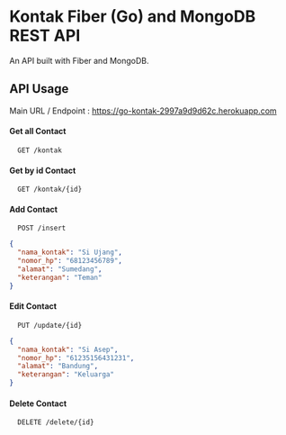 
# Kontak Fiber (Go) and MongoDB REST API

An API built with Fiber and MongoDB.


## API Usage
Main URL / Endpoint :
https://go-kontak-2997a9d9d62c.herokuapp.com

#### Get all Contact

```http
  GET /kontak
```

#### Get by id Contact

```http
  GET /kontak/{id}
```

#### Add Contact

```http
  POST /insert
```


```json
{
  "nama_kontak": "Si Ujang",
  "nomor_hp": "68123456789",
  "alamat": "Sumedang",
  "keterangan": "Teman"
}

```

#### Edit Contact

```http
  PUT /update/{id}
```


```json
{
  "nama_kontak": "Si Asep",
  "nomor_hp": "61235156431231",
  "alamat": "Bandung",
  "keterangan": "Keluarga"
}

```


#### Delete Contact

```http
  DELETE /delete/{id}
```
